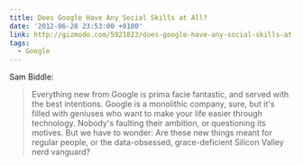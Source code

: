```yaml
---
title: Does Google Have Any Social Skills at All?
date: '2012-06-28 23:53:00 +0100'
link: http://gizmodo.com/5921823/does-google-have-any-social-skills-at-all
tags:
  - Google
---
```

Sam Biddle:

> Everything new from Google is prima facie fantastic, and served with the best intentions. Google is a monolithic company, sure, but it's filled with geniuses who want to make your life easier through technology. Nobody's faulting their ambition, or questioning its motives. But we have to wonder: Are these new things meant for regular people, or the data-obsessed, grace-deficient Silicon Valley nerd vanguard?
